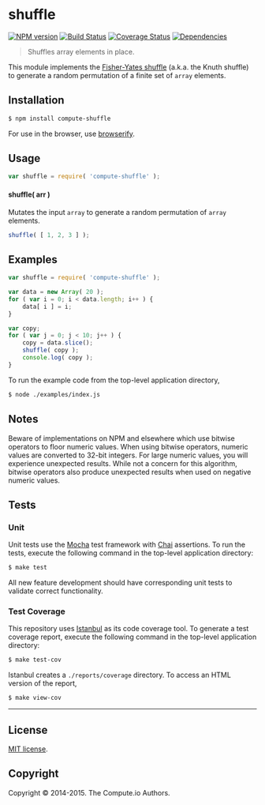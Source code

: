 shuffle
===
[![NPM version][npm-image]][npm-url] [![Build Status][travis-image]][travis-url] [![Coverage Status][coveralls-image]][coveralls-url] [![Dependencies][dependencies-image]][dependencies-url]

> Shuffles array elements in place.

This module implements the [Fisher-Yates shuffle](http://en.wikipedia.org/wiki/Fisher%E2%80%93Yates_shuffle) (a.k.a. the Knuth shuffle) to generate a random permutation of a finite set of `array` elements.


## Installation

``` bash
$ npm install compute-shuffle
```

For use in the browser, use [browserify](https://github.com/substack/node-browserify).


## Usage


``` javascript
var shuffle = require( 'compute-shuffle' );
```

#### shuffle( arr )

Mutates the input `array` to generate a random permutation of `array` elements.

``` javascript
shuffle( [ 1, 2, 3 ] );
```


## Examples

``` javascript
var shuffle = require( 'compute-shuffle' );

var data = new Array( 20 );
for ( var i = 0; i < data.length; i++ ) {
	data[ i ] = i;
}

var copy;
for ( var j = 0; j < 10; j++ ) {
	copy = data.slice();
	shuffle( copy );
	console.log( copy );
}
```

To run the example code from the top-level application directory,

``` bash
$ node ./examples/index.js
```


## Notes

Beware of implementations on NPM and elsewhere which use bitwise operators to floor numeric values. When using bitwise operators, numeric values are converted to 32-bit integers. For large numeric values, you will experience unexpected results. While not a concern for this algorithm, bitwise operators also produce unexpected results when used on negative numeric values.




## Tests

### Unit

Unit tests use the [Mocha](http://mochajs.org) test framework with [Chai](http://chaijs.com) assertions. To run the tests, execute the following command in the top-level application directory:

``` bash
$ make test
```

All new feature development should have corresponding unit tests to validate correct functionality.


### Test Coverage

This repository uses [Istanbul](https://github.com/gotwarlost/istanbul) as its code coverage tool. To generate a test coverage report, execute the following command in the top-level application directory:

``` bash
$ make test-cov
```

Istanbul creates a `./reports/coverage` directory. To access an HTML version of the report,

``` bash
$ make view-cov
```


---
## License

[MIT license](http://opensource.org/licenses/MIT).


## Copyright

Copyright &copy; 2014-2015. The Compute.io Authors.


[npm-image]: http://img.shields.io/npm/v/compute-shuffle.svg
[npm-url]: https://npmjs.org/package/compute-shuffle

[travis-image]: http://img.shields.io/travis/compute-io/shuffle/master.svg
[travis-url]: https://travis-ci.org/compute-io/shuffle

[coveralls-image]: https://img.shields.io/coveralls/compute-io/shuffle/master.svg
[coveralls-url]: https://coveralls.io/r/compute-io/shuffle?branch=master

[dependencies-image]: http://img.shields.io/david/compute-io/shuffle.svg
[dependencies-url]: https://david-dm.org/compute-io/shuffle

[dev-dependencies-image]: http://img.shields.io/david/dev/compute-io/shuffle.svg
[dev-dependencies-url]: https://david-dm.org/dev/compute-io/shuffle

[github-issues-image]: http://img.shields.io/github/issues/compute-io/shuffle.svg
[github-issues-url]: https://github.com/compute-io/shuffle/issues
